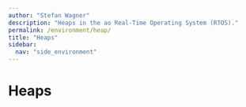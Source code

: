 ```yaml
---
author: "Stefan Wagner"
description: "Heaps in the ao Real-Time Operating System (RTOS)."
permalink: /environment/heap/
title: "Heaps"
sidebar:
  nav: "side_environment"
---
```


# Heaps
